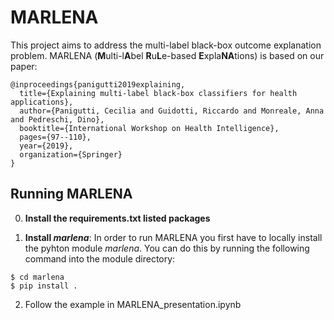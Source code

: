 # MARLENA

This project aims to address the multi-label black-box outcome explanation problem. MARLENA (**M**ulti-l**A**bel **R**u**L**e-based **E**xpla**NA**tions) is based on our paper:

```
@inproceedings{panigutti2019explaining,
  title={Explaining multi-label black-box classifiers for health applications},
  author={Panigutti, Cecilia and Guidotti, Riccardo and Monreale, Anna and Pedreschi, Dino},
  booktitle={International Workshop on Health Intelligence},
  pages={97--110},
  year={2019},
  organization={Springer}
}
```

## Running MARLENA
0. **Install the requirements.txt listed packages**

1. **Install *marlena***: In order to run MARLENA you first have to locally install the pyhton module *marlena*. You can do this by running the following command into the module directory:
 ~~~~
 $ cd marlena
 $ pip install .
 ~~~~
2. Follow the example in MARLENA_presentation.ipynb
